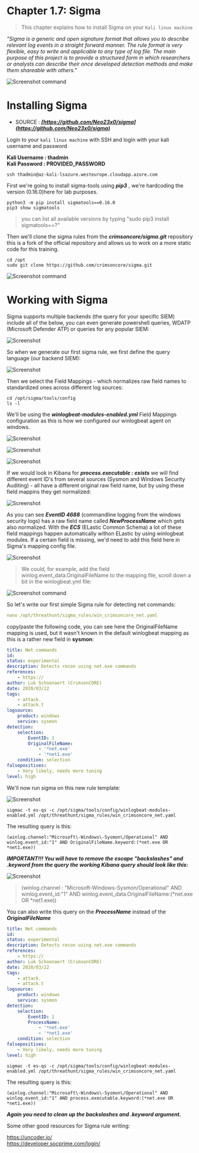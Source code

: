 #   Chapter 1.7: Sigma
>This chapter explains how to install Sigma on your `Kali linux machine`

_"Sigma is a generic and open signature format that allows you to describe relevant log events in a straight forward manner. The rule format is very flexible, easy to write and applicable to any type of log file. The main purpose of this project is to provide a structured form in which researchers or analysts can describe their once developed detection methods and make them shareable with others."_

![Screenshot command](./assets/01-Sigma.jpg)


Installing Sigma
====

- SOURCE : ***[https://github.com/Neo23x0/sigma](https://github.com/Neo23x0/sigma)*** 

Login to your `kali linux machine` with SSH and login with your kali username and password 

**Kali Username : thadmin**  
**Kali Password : PROVIDED_PASSWORD**


```code
ssh thadmin@az-kali-lsazure.westeurope.cloudapp.azure.com
``` 

First we're going to install sigma-tools using ***pip3*** , we're hardcoding the version  (0.16.0)here for lab purposes.

```code
python3 -m pip install sigmatools==0.16.0
pip3 show sigmatools
``` 
> you can list all available versions by typing "sudo pip3 install sigmatools==?"

Then we'll clone the sigma rules from the ***crimsoncore/sigma.git*** repository this is a fork of the official repository and allows us to work on a more static code for this training.

```code
cd /opt
sudo git clone https://github.com/crimsoncore/sigma.git
``` 
![Screenshot command](./assets/02-sigmaclone.jpg)

Working with Sigma
====

Sigma supports multiple backends (the query for your specific SIEM) include all of the below, you can even generate powershell queries, WDATP (Microsoft Defender ATP) or queries for any popular SIEM:

![Screenshot](./assets/03-sigma_backend.jpg)

So when we generate our first sigma rule, we first define the query language (our backend SIEM):

![Screenshot](./assets/03-sigma_backend_pipe1.jpg)

Then we select the Field Mappings - which normalizes raw field names to standardized ones across different log sources:

```code
cd /opt/sigma/tools/config
ls -l
```

We'll be using the ***winlogbeat-modules-enabled.yml*** Field Mappings configuration as this is how we configured our winlogbeat agent on windows.

![Screenshot](./assets/03-sigma_backend_pipe2.jpg)

![Screenshot](./assets/03-sigma_rawxml.jpg)

![Screenshot](./assets/03-sigma_rawkibana.jpg)

If we would look in Kibana for ***process.executable : exists*** we will find different event ID's from several sources (Sysmon and Windows Security Auditing) - all have a different original raw field name, but by using these field mappins they get normalized:

![Screenshot](./assets/03-sigma_normal.jpg)

As you can see ***EventID 4688*** (commandline logging from the windows security logs) has a raw field name called ***NewProcessName*** which gets also normalized. With the ***ECS*** (ELastic Common Schema) a lot of these field mappings happen automatically withon ELastic by using winlogbeat modules. If a certain field is missing, we'd need to add this field here in Sigma's mapping config file. 

![Screenshot](./assets/03-sigma_4688.jpg)


> We could, for example, add the field winlog.event_data.OriginalFileName to the mapping file, scroll down a bit in the winlogbeat.yml file:

![Screenshot command](./assets/01-Sigma_winlogbeat_orgfile.jpg)

So let's write our first simple Sigma rule for detecting net commands:

```yaml
nano /opt/threathunt/sigma_rules/win_crimsoncore_net.yaml
```


copy/paste the following code, you can see here the OriginalFileName mapping is used, but it wasn't known in the default winlogbeat mapping as this is a rather new field in __sysmon__:

```yaml
title: Net commands
id:
status: experimental
description: Detects recon using net.exe commands
references:
    - https://
author: Luk Schoonaert (CrimsonCORE)
date: 2020/03/22
tags:
    - attack.
    - attack.t
logsource:
    product: windows
    service: sysmon
detection:
    selection:
        EventID: 1
        OriginalFileName:
            - '*net.exe'
            - '*net1.exe'
    condition: selection
falsepositives:
    - Very likely, needs more tuning
level: high
```

We'll now run sigma on this new rule template:

![Screenshot](./assets/03-sigma_backend_pipe3.jpg)

```code 
sigmac -t es-qs -c /opt/sigma/tools/config/winlogbeat-modules-enabled.yml /opt/threathunt/sigma_rules/win_crimsoncore_net.yaml
```

The resulting query is this:

```code
(winlog.channel:"Microsoft\-Windows\-Sysmon\/Operational" AND winlog.event_id:"1" AND OriginalFileName.keyword:(*net.exe OR *net1.exe))
```

***IMPORTANT!!! You will have to remove the escape "backslashes" and .keyword from the query the working Kibana query should look like this:*** 

![Screenshot](./assets/01-sigma_delete.jpg)

> (winlog.channel : "Microsoft-Windows-Sysmon/Operational" AND winlog.event_id:"1" AND winlog.event_data.OriginalFileName:(*net.exe OR *net1.exe))

You can also write this query on the ***ProcessName*** instead of the ***OriginalFileName***

```yaml
title: Net commands
id:
status: experimental
description: Detects recon using net.exe commands
references:
    - https://
author: Luk Schoonaert (CrimsonCORE)
date: 2020/03/22
tags:
    - attack.
    - attack.t
logsource:
    product: windows
    service: sysmon
detection:
    selection:
        EventID: 1
        ProcessName:
            - '*net.exe'
            - '*net1.exe'
    condition: selection
falsepositives:
    - Very likely, needs more tuning
level: high
```

```code 
sigmac -t es-qs -c /opt/sigma/tools/config/winlogbeat-modules-enabled.yml /opt/threathunt/sigma_rules/win_crimsoncore_net.yaml
```

The resulting query is this:

```code
(winlog.channel:"Microsoft\-Windows\-Sysmon\/Operational" AND winlog.event_id:"1" AND process.executable.keyword:(*net.exe OR *net1.exe))
```
***Again you need to clean up the backslashes and .keyword argument.***

Some other good resources for Sigma rule writing:  

https://uncoder.io/  
https://developer.socprime.com/login/

